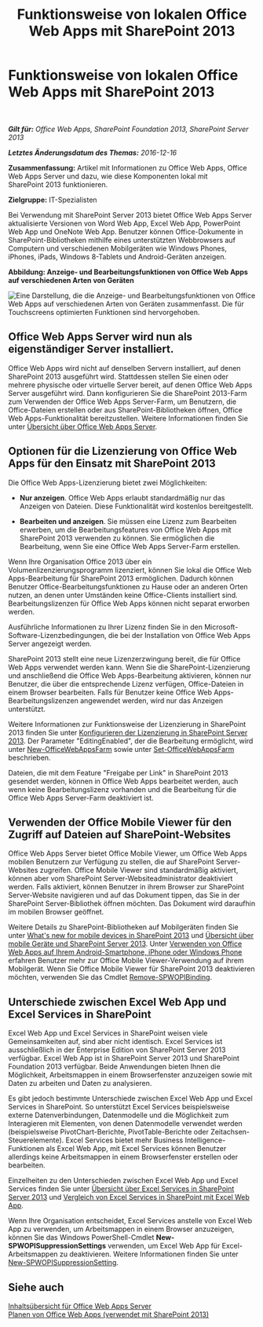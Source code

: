 ﻿---
title: Funktionsweise von lokalen Office Web Apps mit SharePoint 2013
TOCTitle: Lokale Office Web Apps mit SharePoint 2013
ms:assetid: 8480064e-14a4-4b46-ad6b-0c836b192af2
ms:mtpsurl: https://technet.microsoft.com/de-de/library/Ff431685(v=office.15)
ms:contentKeyID: 49633168
ms.date: 01/29/2018
mtps_version: v=office.15
ms.translationtype: HT
---

# Funktionsweise von lokalen Office Web Apps mit SharePoint 2013

 

_**Gilt für:** Office Web Apps, SharePoint Foundation 2013, SharePoint Server 2013_

_**Letztes Änderungsdatum des Themas:** 2016-12-16_

**Zusammenfassung:** Artikel mit Informationen zu Office Web Apps, Office Web Apps Server und dazu, wie diese Komponenten lokal mit SharePoint 2013 funktionieren.

**Zielgruppe:** IT-Spezialisten

Bei Verwendung mit SharePoint Server 2013 bietet Office Web Apps Server aktualisierte Versionen von Word Web App, Excel Web App, PowerPoint Web App und OneNote Web App. Benutzer können Office-Dokumente in SharePoint-Bibliotheken mithilfe eines unterstützten Webbrowsers auf Computern und verschiedenen Mobilgeräten wie Windows Phones, iPhones, iPads, Windows 8-Tablets und Android-Geräten anzeigen.


**Abbildung: Anzeige- und Bearbeitungsfunktionen von Office Web Apps auf verschiedenen Arten von Geräten**

![Eine Darstellung, die die Anzeige- und Bearbeitungsfunktionen von Office Web Apps auf verschiedenen Arten von Geräten zusammenfasst. Die für Touchscreens optimierten Funktionen sind hervorgehoben.](images/Ff431685.8bf76669-f511-4e02-8ed3-d658e9e746f0(Office.15).gif "Eine Darstellung, die die Anzeige- und Bearbeitungsfunktionen von Office Web Apps auf verschiedenen Arten von Geräten zusammenfasst. Die für Touchscreens optimierten Funktionen sind hervorgehoben.")

## Office Web Apps Server wird nun als eigenständiger Server installiert.

Office Web Apps wird nicht auf denselben Servern installiert, auf denen SharePoint 2013 ausgeführt wird. Stattdessen stellen Sie einen oder mehrere physische oder virtuelle Server bereit, auf denen Office Web Apps Server ausgeführt wird. Dann konfigurieren Sie die SharePoint 2013-Farm zum Verwenden der Office Web Apps Server-Farm, um Benutzern, die Office-Dateien erstellen oder aus SharePoint-Bibliotheken öffnen, Office Web Apps-Funktionalität bereitzustellen. Weitere Informationen finden Sie unter [Übersicht über Office Web Apps Server](office-web-apps-server-overview.md).

## Optionen für die Lizenzierung von Office Web Apps für den Einsatz mit SharePoint 2013

Die Office Web Apps-Lizenzierung bietet zwei Möglichkeiten:

  - **Nur anzeigen**. Office Web Apps erlaubt standardmäßig nur das Anzeigen von Dateien. Diese Funktionalität wird kostenlos bereitgestellt.

  - **Bearbeiten und anzeigen**. Sie müssen eine Lizenz zum Bearbeiten erwerben, um die Bearbeitungsfeatures von Office Web Apps mit SharePoint 2013 verwenden zu können. Sie ermöglichen die Bearbeitung, wenn Sie eine Office Web Apps Server-Farm erstellen.

Wenn Ihre Organisation Office 2013 über ein Volumenlizenzierungsprogramm lizenziert, können Sie lokal die Office Web Apps-Bearbeitung für SharePoint 2013 ermöglichen. Dadurch können Benutzer Office-Bearbeitungsfunktionen zu Hause oder an anderen Orten nutzen, an denen unter Umständen keine Office-Clients installiert sind. Bearbeitungslizenzen für Office Web Apps können nicht separat erworben werden.

Ausführliche Informationen zu Ihrer Lizenz finden Sie in den Microsoft-Software-Lizenzbedingungen, die bei der Installation von Office Web Apps Server angezeigt werden.

SharePoint 2013 stellt eine neue Lizenzerzwingung bereit, die für Office Web Apps verwendet werden kann. Wenn Sie die SharePoint-Lizenzierung und anschließend die Office Web Apps-Bearbeitung aktivieren, können nur Benutzer, die über die entsprechende Lizenz verfügen, Office-Dateien in einem Browser bearbeiten. Falls für Benutzer keine Office Web Apps-Bearbeitungslizenzen angewendet werden, wird nur das Anzeigen unterstützt.

Weitere Informationen zur Funktionsweise der Lizenzierung in SharePoint 2013 finden Sie unter [Konfigurieren der Lizenzierung in SharePoint Server 2013](https://technet.microsoft.com/de-de/library/jj219627\(v=office.15\)). Der Parameter "EditingEnabled", der die Bearbeitung ermöglicht, wird unter [New-OfficeWebAppsFarm](https://docs.microsoft.com/en-us/powershell/module/officewebapps/new-officewebappsfarm?view=officewebapps-ps) sowie unter [Set-OfficeWebAppsFarm](https://docs.microsoft.com/en-us/powershell/module/officewebapps/set-officewebappsfarm?view=officewebapps-ps) beschrieben.

Dateien, die mit dem Feature "Freigabe per Link" in SharePoint 2013 gesendet werden, können in Office Web Apps bearbeitet werden, auch wenn keine Bearbeitungslizenz vorhanden und die Bearbeitung für die Office Web Apps Server-Farm deaktiviert ist.

## Verwenden der Office Mobile Viewer für den Zugriff auf Dateien auf SharePoint-Websites

Office Web Apps Server bietet Office Mobile Viewer, um Office Web Apps mobilen Benutzern zur Verfügung zu stellen, die auf SharePoint Server-Websites zugreifen. Office Mobile Viewer sind standardmäßig aktiviert, können aber vom SharePoint Server-Websiteadministrator deaktiviert werden. Falls aktiviert, können Benutzer in ihrem Browser zur SharePoint Server-Website navigieren und auf das Dokument tippen, das Sie in der SharePoint Server-Bibliothek öffnen möchten. Das Dokument wird daraufhin im mobilen Browser geöffnet.

Weitere Details zu SharePoint-Bibliotheken auf Mobilgeräten finden Sie unter [What's new for mobile devices in SharePoint 2013](https://technet.microsoft.com/de-de/library/fp161352\(v=office.15\)) und [Übersicht über mobile Geräte und SharePoint Server 2013](https://technet.microsoft.com/de-de/library/fp161351\(v=office.15\)). Unter [Verwenden von Office Web Apps auf Ihrem Android-Smartphone, iPhone oder Windows Phone](http://go.microsoft.com/fwlink/p/?linkid=271045) erfahren Benutzer mehr zur Office Mobile Viewer-Verwendung auf ihrem Mobilgerät. Wenn Sie Office Mobile Viewer für SharePoint 2013 deaktivieren möchten, verwenden Sie das Cmdlet [Remove-SPWOPIBinding](https://docs.microsoft.com/en-us/powershell/module/sharepoint-server/Remove-SPWOPIBinding?view=sharepoint-ps).

## Unterschiede zwischen Excel Web App und Excel Services in SharePoint

Excel Web App und Excel Services in SharePoint weisen viele Gemeinsamkeiten auf, sind aber nicht identisch. Excel Services ist ausschließlich in der Enterprise Edition von SharePoint Server 2013 verfügbar. Excel Web App ist in SharePoint Server 2013 und SharePoint Foundation 2013 verfügbar. Beide Anwendungen bieten Ihnen die Möglichkeit, Arbeitsmappen in einem Browserfenster anzuzeigen sowie mit Daten zu arbeiten und Daten zu analysieren.

Es gibt jedoch bestimmte Unterschiede zwischen Excel Web App und Excel Services in SharePoint. So unterstützt Excel Services beispielsweise externe Datenverbindungen, Datenmodelle und die Möglichkeit zum Interagieren mit Elementen, von denen Datenmodelle verwendet werden (beispielsweise PivotChart-Berichte, PivotTable-Berichte oder Zeitachsen-Steuerelemente). Excel Services bietet mehr Business Intelligence-Funktionen als Excel Web App, mit Excel Services können Benutzer allerdings keine Arbeitsmappen in einem Browserfenster erstellen oder bearbeiten.

Einzelheiten zu den Unterschieden zwischen Excel Web App und Excel Services finden Sie unter [Übersicht über Excel Services in SharePoint Server 2013](https://technet.microsoft.com/de-de/library/ee424405\(v=office.15\)) und [Vergleich von Excel Services in SharePoint mit Excel Web App](http://go.microsoft.com/fwlink/p/?linkid=255460).

Wenn Ihre Organisation entscheidet, Excel Services anstelle von Excel Web App zu verwenden, um Arbeitsmappen in einem Browser anzuzeigen, können Sie das Windows PowerShell-Cmdlet **New-SPWOPISuppressionSettings** verwenden, um Excel Web App für Excel-Arbeitsmappen zu deaktivieren. Weitere Informationen finden Sie unter [New-SPWOPISuppressionSetting](https://docs.microsoft.com/en-us/powershell/module/sharepoint-server/New-SPWOPISuppressionSetting?view=sharepoint-ps).

## Siehe auch


[Inhaltsübersicht für Office Web Apps Server](content-roadmap-for-office-web-apps-server.md)  
[Planen von Office Web Apps (verwendet mit SharePoint 2013)](plan-office-web-apps-used-with-sharepoint-2013.md)  
  

[](plan-office-web-apps-used-with-sharepoint-2013.md)

